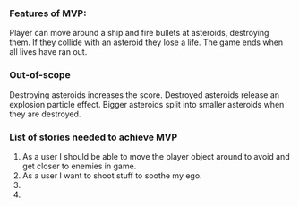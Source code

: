 ### Features of MVP:

Player can move around a ship and fire bullets at asteroids,
destroying them. If they collide with an asteroid they lose a life.
The game ends when all lives have ran out.

### Out-of-scope
Destroying asteroids increases the score. Destroyed asteroids release
an explosion particle effect. Bigger asteroids split into smaller
asteroids when they are destroyed.

### List of stories needed to achieve MVP

1. As a user I should be able to move the player object around
   to avoid and get closer to enemies in game.
2. As a user I want to shoot stuff to soothe my ego.
3.
4.

